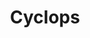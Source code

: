 ---
title: Cyclops
meaning: cyclops
pos: nounthird
genitive: Cyclopis
abbgender: m.
abbgender2: masc.
gender: masculine
declension: third
---